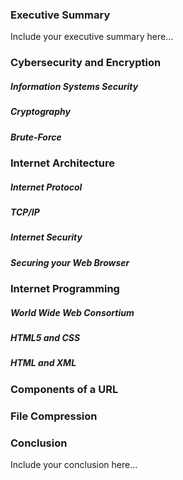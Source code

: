 ### Executive Summary 
Include your executive summary here...

### Cybersecurity and Encryption
##### Information Systems Security
##### Cryptography 
##### Brute-Force

### Internet Architecture
##### Internet Protocol
##### TCP/IP
##### Internet Security
##### Securing your Web Browser

### Internet Programming
##### World Wide Web Consortium
##### HTML5 and CSS
##### HTML and XML

### Components of a URL

### File Compression

### Conclusion
Include your conclusion here...
